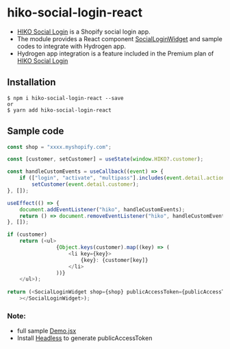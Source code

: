 # hiko-social-login-react

 - [HIKO Social Login](https://apps.shopify.com/simple-social-login) is a Shopify social login app. 
 - The module provides a React component [SocialLoginWidget](https://github.com/jackcylin/hiko-social-login-react/blob/main/SocialLoginWidget.jsx) and sample codes to integrate with Hydrogen app.
 - Hydrogen app integration is a feature included in the Premium plan of [HIKO Social Login](https://apps.shopify.com/simple-social-login) 

## Installation

```shell
$ npm i hiko-social-login-react --save
or
$ yarn add hiko-social-login-react
```

## Sample code

```js
const shop = "xxxx.myshopify.com";

const [customer, setCustomer] = useState(window.HIKO?.customer);

const handleCustomEvents = useCallback((event) => {
    if (["login", "activate", "multipass"].includes(event.detail.action)) 
        setCustomer(event.detail.customer);
}, []);

useEffect(() => {
    document.addEventListener("hiko", handleCustomEvents);
    return () => document.removeEventListener("hiko", handleCustomEvents);
}, []);

if (customer) 
    return (<ul>
                {Object.keys(customer).map((key) => (
                    <li key={key}>
                        {key}: {customer[key]}
                    </li>
                ))}
    </ul>);
    
return (<SocialLoginWidget shop={shop} publicAccessToken={publicAccessToken}
    ></SocialLoginWidget>);

```

### Note:
 - full sample [Demo.jsx](https://github.com/jackcylin/hiko-social-login-react/blob/main/Demo.jsx)
 - Install [Headless](https://apps.shopify.com/headless) to generate publicAccessToken

